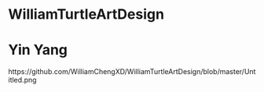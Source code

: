 # WilliamTurtleArtDesign

<h1>Yin Yang</h1>
<img>https://github.com/WilliamChengXD/WilliamTurtleArtDesign/blob/master/Untitled.png</img>
